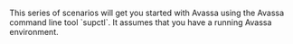 <br>
This series of scenarios will get you started with Avassa using the Avassa command line tool `supctl`.
It assumes that you have a running Avassa environment.


